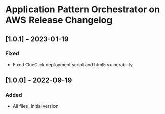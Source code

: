 # Application Pattern Orchestrator on AWS Release Changelog

## [1.0.1] - 2023-01-19

### Fixed

-   Fixed OneClick deployment script and html5 vulnerability

## [1.0.0] - 2022-09-19

### Added

-   All files, initial version